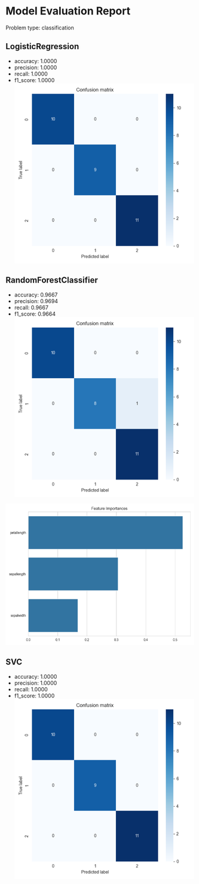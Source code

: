 # Model Evaluation Report

Problem type: classification

## LogisticRegression
- accuracy: 1.0000
- precision: 1.0000
- recall: 1.0000
- f1_score: 1.0000
![Confusion Matrix](LogisticRegression_confusion_matrix.png)

## RandomForestClassifier
- accuracy: 0.9667
- precision: 0.9694
- recall: 0.9667
- f1_score: 0.9664
![Confusion Matrix](RandomForestClassifier_confusion_matrix.png)

![Feature Importance](RandomForestClassifier_feature_importance.png)

## SVC
- accuracy: 1.0000
- precision: 1.0000
- recall: 1.0000
- f1_score: 1.0000
![Confusion Matrix](SVC_confusion_matrix.png)

